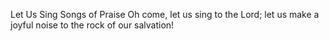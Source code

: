 Let Us Sing Songs of Praise Oh come, let us sing to the Lord; let us make a joyful noise to the rock of our salvation!

